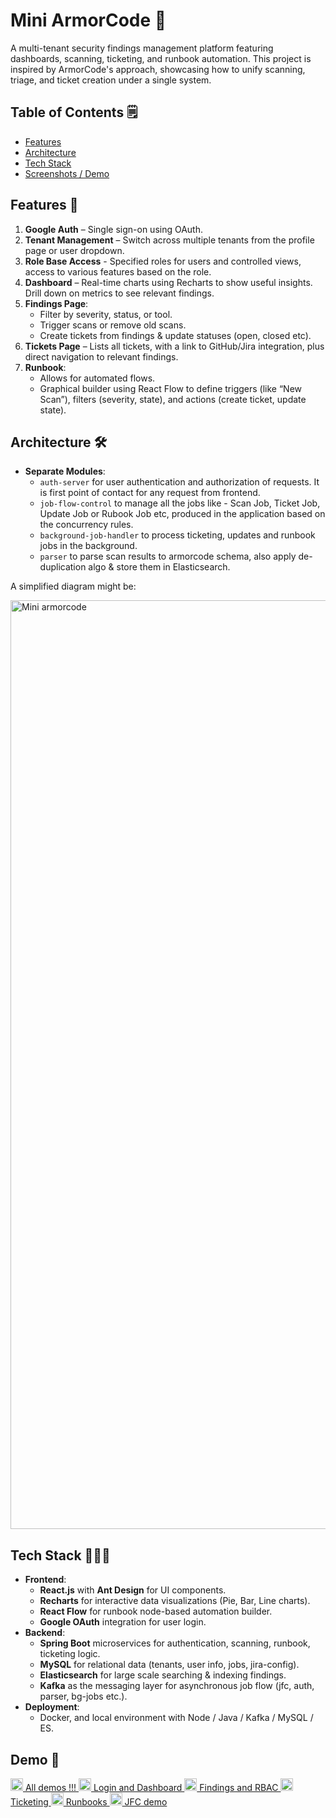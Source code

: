 # Mini ArmorCode 🚀

A multi-tenant security findings management platform featuring dashboards, scanning, ticketing, and runbook automation. This project is inspired by ArmorCode's approach, showcasing how to unify scanning, triage, and ticket creation under a single system.

## Table of Contents 🗒️

- [Features](#features)
- [Architecture](#architecture)
- [Tech Stack](#tech-stack)
- [Screenshots / Demo](#screenshots--demo)

## Features 🌟

1. **Google Auth** – Single sign-on using OAuth.
2. **Tenant Management** – Switch across multiple tenants from the profile page or user dropdown.
3. **Role Base Access** - Specified roles for users and controlled views, access to various features based on the role.
4. **Dashboard** – Real-time charts using Recharts to show useful insights. Drill down on metrics to see relevant findings.
5. **Findings Page**:
   - Filter by severity, status, or tool.
   - Trigger scans or remove old scans.
   - Create tickets from findings & update statuses (open, closed etc).
6. **Tickets Page** – Lists all tickets, with a link to GitHub/Jira integration, plus direct navigation to relevant findings.
7. **Runbook**:
   - Allows for automated flows.
   - Graphical builder using React Flow to define triggers (like “New Scan”), filters (severity, state), and actions (create ticket, update state).
   

## Architecture 🛠️

- **Separate Modules**:
  - `auth-server` for user authentication and authorization of requests. It is first point of contact for any request from frontend.
  - `job-flow-control` to manage all the jobs  like - Scan Job, Ticket Job, Update Job or Rubook Job etc, produced in the application based on the concurrency rules.
  - `background-job-handler` to process ticketing, updates and runbook jobs in the background.
  - `parser` to parse scan results to armorcode schema, also apply de-duplication algo & store them in Elasticsearch.

A simplified diagram might be:

<img width="1486" alt="Mini armorcode" src="https://github.com/user-attachments/assets/11aeab48-7879-4281-b852-0a2b67538c85" />


## Tech Stack 👨🏻‍💻

- **Frontend**:
  - **React.js** with **Ant Design** for UI components.
  - **Recharts** for interactive data visualizations (Pie, Bar, Line charts).
  - **React Flow** for runbook node-based automation builder.
  - **Google OAuth** integration for user login.
- **Backend**:
  - **Spring Boot** microservices for authentication, scanning, runbook, ticketing logic.
  - **MySQL** for relational data (tenants, user info, jobs, jira-config).
  - **Elasticsearch** for large scale searching & indexing findings.
  - **Kafka** as the messaging layer for asynchronous job flow (jfc, auth, parser, bg-jobs etc.).
- **Deployment**: 
  - Docker, and local environment with Node / Java / Kafka / MySQL / ES.


## Demo 🎥
<a href="https://drive.google.com/drive/folders/1Qt5lxD4JF53tgJD454I_h1Qe_Pi-5xsl?usp=sharing" target="_blank">
    <img width="20px" height="20px" src="https://github.com/user-attachments/assets/3b575ae3-a6cc-4f96-863c-05b8a8b6af6e" alt="logo">
     All demos !!!
</a>

   <a href="https://drive.google.com/file/d/1-vDj1tAgq67sBu_u_VhGzWMgLOWZ0um-/view?usp=sharing" target="_blank">
       <img width="20px" height="20px" src="https://github.com/user-attachments/assets/3b575ae3-a6cc-4f96-863c-05b8a8b6af6e" alt="logo">
        Login and Dashboard
   </a>
   
   <a href="https://drive.google.com/file/d/1oTQs0fbTNZEV1Aq9Or-NH60ioalmrciC/view?usp=drive_link" target="_blank">
       <img width="20px" height="20px" src="https://github.com/user-attachments/assets/3b575ae3-a6cc-4f96-863c-05b8a8b6af6e" alt="logo">
        Findings and RBAC
   </a>
   
   <a href="https://drive.google.com/file/d/12uRNtmzKv_vR4Ed-DfD3bxZKygYi162A/view?usp=drive_link" target="_blank">
       <img width="20px" height="20px" src="https://github.com/user-attachments/assets/3b575ae3-a6cc-4f96-863c-05b8a8b6af6e" alt="logo">
        Ticketing
   </a>
   
   <a href="https://drive.google.com/file/d/1HbR_0pss1sfx2QLfwjWF_3sKBeH0hVgU/view?usp=drive_link" target="_blank">
       <img width="20px" height="20px" src="https://github.com/user-attachments/assets/3b575ae3-a6cc-4f96-863c-05b8a8b6af6e" alt="logo">
         Runbooks
   </a>
   
   <a href="https://drive.google.com/file/d/1XYGdC9fqmBmmnVTa8CdWyd3pf2vMcZ3b/view?usp=drive_link" target="_blank">
       <img width="20px" height="20px" src="https://github.com/user-attachments/assets/3b575ae3-a6cc-4f96-863c-05b8a8b6af6e" alt="logo">
         JFC demo
   </a>




